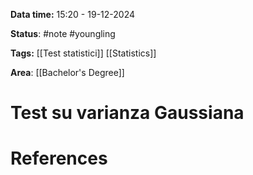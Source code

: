 **Data time:** 15:20 - 19-12-2024

**Status**: #note #youngling 

**Tags:** [[Test statistici]] [[Statistics]]

**Area**: [[Bachelor's Degree]]
# Test su varianza Gaussiana


# References